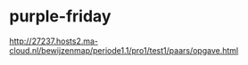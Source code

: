 # purple-friday
http://27237.hosts2.ma-cloud.nl/bewijzenmap/periode1.1/pro1/test1/paars/opgave.html
